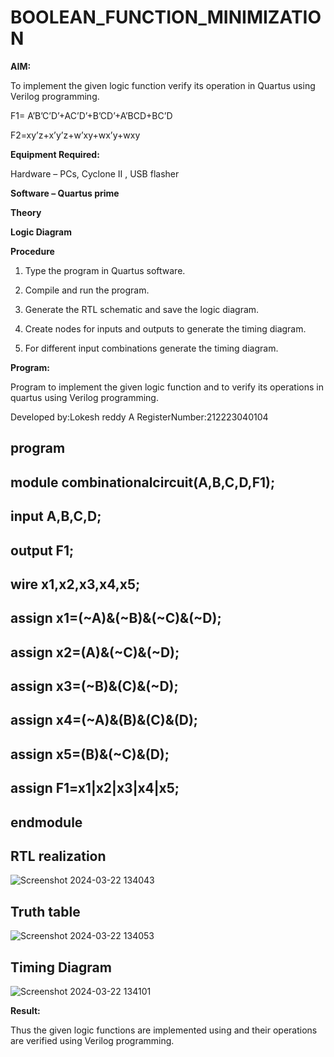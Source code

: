 # BOOLEAN_FUNCTION_MINIMIZATION

**AIM:**

To implement the given logic function verify its operation in Quartus using Verilog programming.

F1= A’B’C’D’+AC’D’+B’CD’+A’BCD+BC’D 

F2=xy’z+x’y’z+w’xy+wx’y+wxy

**Equipment Required:**

Hardware – PCs, Cyclone II , USB flasher

**Software – Quartus prime**

**Theory**

**Logic Diagram**

**Procedure**

1.	Type the program in Quartus software.

2.	Compile and run the program.

3.	Generate the RTL schematic and save the logic diagram.

4.	Create nodes for inputs and outputs to generate the timing diagram.

5.	For different input combinations generate the timing diagram.


**Program:**

 Program to implement the given logic function and to verify its operations in quartus using Verilog programming. 

Developed by:Lokesh reddy A
RegisterNumber:212223040104

## program
## module combinationalcircuit(A,B,C,D,F1);
## input A,B,C,D;
## output F1;
## wire x1,x2,x3,x4,x5;
## assign x1=(~A)&(~B)&(~C)&(~D);
## assign x2=(A)&(~C)&(~D);
## assign x3=(~B)&(C)&(~D);
## assign x4=(~A)&(B)&(C)&(D);
## assign x5=(B)&(~C)&(D);
## assign F1=x1|x2|x3|x4|x5;
## endmodule 


## RTL realization
![Screenshot 2024-03-22 134043](https://github.com/Lokeshreddya31/BOOLEAN_FUNCTION_MINIMIZATION/assets/144870682/57edece0-d380-4eb4-b5a9-2f3bf3e00b50)

## Truth table
![Screenshot 2024-03-22 134053](https://github.com/Lokeshreddya31/BOOLEAN_FUNCTION_MINIMIZATION/assets/144870682/fa14206b-e5b1-4ce5-8196-ca3abd951b40)

## Timing Diagram
![Screenshot 2024-03-22 134101](https://github.com/Lokeshreddya31/BOOLEAN_FUNCTION_MINIMIZATION/assets/144870682/b33adc48-94c5-480d-9a52-5beab9b2a569)

**Result:**

Thus the given logic functions are implemented using and their operations are verified using Verilog programming.

